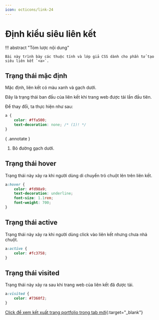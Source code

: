 ```yaml
---
icon: octicons/link-24
---
```


# Định kiểu siêu liên kết

!!! abstract "Tóm lược nội dung"

    Bài này trình bày các thuộc tính và lớp giả CSS dành cho phần tử tạo siêu liên kết `<a>`.

## Trạng thái mặc định

Mặc định, liên kết có màu xanh và gạch dưới.

Đây là trạng thái ban đầu của liên kết khi trang web được tải lần đầu tiên.

Để thay đổi, ta thực hiện như sau:

```css title="style.css" linenums="28"
a {
    color: #ffa500;
    text-decoration: none; /* (1)! */
}
```
{ .annotate }

1.  Bỏ đường gạch dưới.

## Trạng thái hover

Trạng thái này xảy ra khi người dùng di chuyển trỏ chuột lên trên liên kết.

```css title="style.css" linenums="33"
a:hover {
    color: #fd98a9;
    text-decoration: underline;
    font-size: 1.1rem;
    font-weight: 700;
}
```

## Trạng thái active

Trạng thái này xảy ra khi người dùng click vào liên kết nhưng chưa nhả chuột.

```css title="style.css" linenums="40"
a:active {
    color: #fc3758;
}
```

## Trạng thái visited

Trạng thái này xảy ra sau khi trang web của liên kết đã được tải.

```css title="style.css" linenums="44"
a:visited {
    color: #7360f2;
}
```

[Click để xem kết xuất trang portfolio trong tab mới](css-link/portfolio.html#website){:target="_blank"}